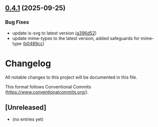 ## [0.4.1](https://github.com/GaryCXJk/charoster-app/compare/v0.4.0...v0.4.1) (2025-09-25)


### Bug Fixes

* update is-svg to latest version ([a396d52](https://github.com/GaryCXJk/charoster-app/commit/a396d52b494c1851ac56532f664558a1a29b6787))
* update mime-types to the latest version, added safeguards for mime-type ([b0489cc](https://github.com/GaryCXJk/charoster-app/commit/b0489cce7e511cc639562d25c7818aa42d8cfad8))



# Changelog

All notable changes to this project will be documented in this file.

This format follows Conventional Commits (https://www.conventionalcommits.org/).

## [Unreleased]
- (no entries yet)
